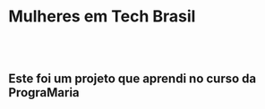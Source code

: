 <h1>Mulheres em Tech Brasil</h1>
<br>
<br>
<h2>Este foi um projeto que aprendi no curso da PrograMaria</h2>
